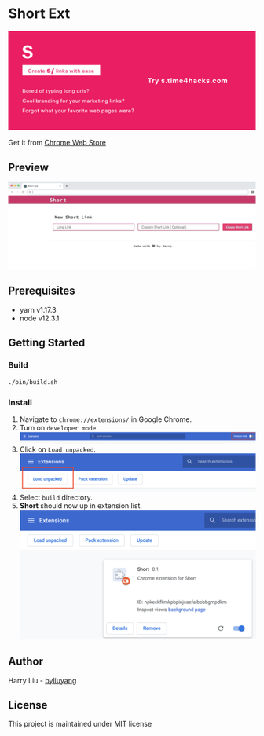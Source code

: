 # Short Ext
![](promo/marquee.png)

Get it from [Chrome Web Store](https://chrome.google.com/webstore/detail/short/hoobjcdfefnngjeepgjkiojpcicciihc)

## Preview
![](doc/usage.gif)

## Prerequisites
- yarn v1.17.3
- node v12.3.1

## Getting Started
### Build
```bash
./bin/build.sh
```

### Install
1. Navigate to `chrome://extensions/` in Google Chrome.
2. Turn on `developer mode`.
![](doc/screenshot/developer-mode.png)
3. Click on `Load unpacked`.
![](doc/screenshot/load-unpacked.png)
4. Select `build` directory.
5. **Short** should now up in extension list.
![](doc/screenshot/extension.png)

## Author
Harry Liu - [byliuyang](https://github.com/byliuyang)

## License
This project is maintained under MIT license
